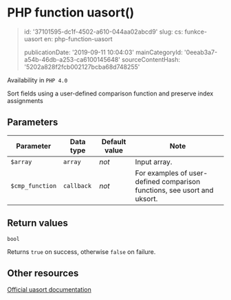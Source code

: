 PHP function uasort()
=====================

> id: '37101595-dc1f-4502-a610-044aa02abcd9'
> slug:
> 	cs: funkce-uasort
> 	en: php-function-uasort
> 
> publicationDate: '2019-09-11 10:04:03'
> mainCategoryId: '0eeab3a7-a54b-46db-a253-ca6100145648'
> sourceContentHash: '5202a828f2fcb002127bcba68d748255'

Availability in `PHP 4.0`

Sort fields using a user-defined comparison function and preserve index assignments


Parameters
--------------

| Parameter | Data type | Default value | Note |
|-----|-----|-----|-----|
| `$array` | `array` | *not* | Input array. |
| `$cmp_function` | `callback` | *not* | For examples of user-defined comparison functions, see usort and uksort. |


Return values
----------------

`bool`

Returns `true` on success, otherwise `false` on failure.

Other resources
------------

[Official uasort documentation](https://www.php.net/manual/en/function.uasort.php)
